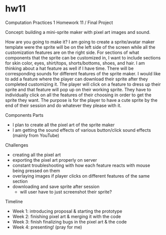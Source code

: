 # hw11
Computation Practices 1 Homework 11 / Final Project

Concept: building a mini-sprite maker with pixel art images and sound.

How are you going to make it?
I am going to create a sprite/avatar maker template were the sprite will be on the left side of the screen while all the customization features are on the right side. For sections of what components that the sprite can be customized in, I want to include sections for skin color, eyes, shirt/tops, shorts/bottoms, shoes, and hair. I am thinking about a hat feature as well if I have time. There will be corresponding sounds for different features of the sprite maker. I would like to add a feature where the player can download their sprite after they completed customizing it. 
The player will click on a feature to dress up their sprite and that feature will pop up on their working sprite. They have to individually click on all the features of their choosing in order to get the sprite they want. The purpose is for the player to have a cute sprite by the end of their session and do whatever they please with it.

Components Parts
- I plan to create all the pixel art of the sprite maker
- I am getting the sound effects of various button/click sound effects (mainly from YouTube)

Challenges
- creating all the pixel art
- exporting the pixel art properly on server
- constant troubleshooting with how each feature reacts with mouse being pressed on them
- overlaying images if player clicks on different features of the same section
- downloading and save sprite after session
  - will user have to just screenshot their sprite?

Timeline
- Week 1: introducing proposal & starting the prototype
- Week 2: finishing pixel art & merging it with the code
- Week 3: finish finalizing bugs in the pixel art & the code
- Week 4: presenting! (pray for me)
